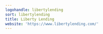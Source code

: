 ```yaml
---
logohandle: libertylending
sort: libertylending
title: Liberty Lending
website: 'https://www.libertylending.com/'
---
```


